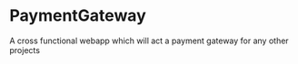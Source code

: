 # PaymentGateway
A cross functional webapp which will act a payment gateway for any other projects 
